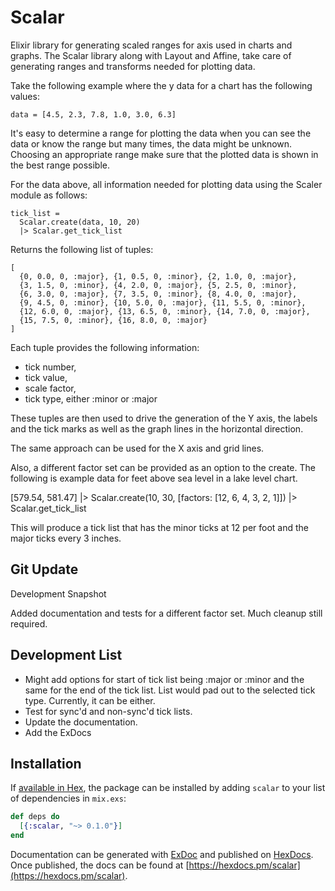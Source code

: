 # Scalar

Elixir library for generating scaled ranges for axis used in charts and graphs. The Scalar library along with Layout and Affine, take care of generating ranges and transforms needed for plotting data.

Take the following example where the y data for a chart has the following values:

    data = [4.5, 2.3, 7.8, 1.0, 3.0, 6.3]

It's easy to determine a range for plotting the data when you can see the data or know the range but many times, the data might be unknown. Choosing an appropriate range make sure that the plotted data is shown in the best range possible.

For the data above, all information needed for plotting data using the Scaler module as follows:

    tick_list =
      Scalar.create(data, 10, 20)
      |> Scalar.get_tick_list

Returns the following list of tuples:

    [
      {0, 0.0, 0, :major}, {1, 0.5, 0, :minor}, {2, 1.0, 0, :major},
      {3, 1.5, 0, :minor}, {4, 2.0, 0, :major}, {5, 2.5, 0, :minor},
      {6, 3.0, 0, :major}, {7, 3.5, 0, :minor}, {8, 4.0, 0, :major},
      {9, 4.5, 0, :minor}, {10, 5.0, 0, :major}, {11, 5.5, 0, :minor},
      {12, 6.0, 0, :major}, {13, 6.5, 0, :minor}, {14, 7.0, 0, :major},
      {15, 7.5, 0, :minor}, {16, 8.0, 0, :major}
    ]

Each tuple provides the following information:

  - tick number,
  - tick value,
  - scale factor,
  - tick type, either :minor or :major

These tuples are then used to drive the generation of the Y axis, the labels and the tick marks as well as the graph lines in the horizontal direction.

The same approach can be used for the X axis and grid lines.

Also, a different factor set can be provided as an option to the create. The
following is example data for feet above sea level in a lake level chart.

  [579.54, 581.47]
    |> Scalar.create(10, 30, [factors: [12, 6, 4, 3, 2, 1]])
    |> Scalar.get_tick_list

This will produce a tick list that has the minor ticks at 12 per foot and the
major ticks every 3 inches.

## Git Update

Development Snapshot

Added documentation and tests for a different factor set.
Much cleanup still required.

## Development List

  - Might add options for start of tick list being :major or :minor and the
    same for the end of the tick list. List would pad out to the selected
    tick type. Currently, it can be either.
  - Test for sync'd and non-sync'd tick lists.
  - Update the documentation.
  - Add the ExDocs

## Installation

If [available in Hex](https://hex.pm/docs/publish), the package can be installed
by adding `scalar` to your list of dependencies in `mix.exs`:

```elixir
def deps do
  [{:scalar, "~> 0.1.0"}]
end
```

Documentation can be generated with [ExDoc](https://github.com/elixir-lang/ex_doc)
and published on [HexDocs](https://hexdocs.pm). Once published, the docs can
be found at [https://hexdocs.pm/scalar](https://hexdocs.pm/scalar).
